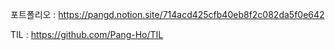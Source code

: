 포트폴리오 : https://pangd.notion.site/714acd425cfb40eb8f2c082da5f0e642

TIL : https://github.com/Pang-Ho/TIL
